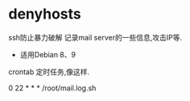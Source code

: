 # denyhosts
ssh防止暴力破解
记录mail server的一些信息,攻击IP等.
- 适用Debian 8、9

crontab 定时任务,像这样.

0 22 * * * /root/mail.log.sh

